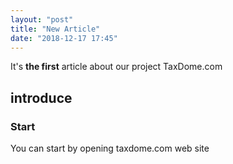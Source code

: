 ```yaml
---
layout: "post"
title: "New Article"
date: "2018-12-17 17:45"
---
```


It's **the first** article about our project TaxDome.com

## introduce
### Start
You can start by opening taxdome.com web site
